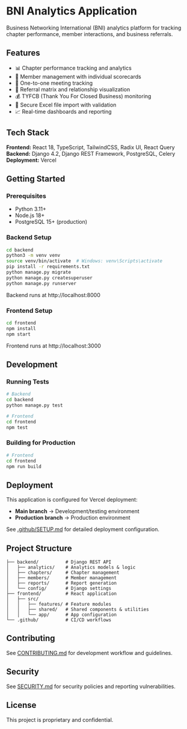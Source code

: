 # BNI Analytics Application

Business Networking International (BNI) analytics platform for tracking chapter performance, member interactions, and business referrals.

## Features

- 📊 Chapter performance tracking and analytics
- 👥 Member management with individual scorecards
- 🤝 One-to-one meeting tracking
- 🔄 Referral matrix and relationship visualization
- 💰 TYFCB (Thank You For Closed Business) monitoring
- 📁 Secure Excel file import with validation
- 📈 Real-time dashboards and reporting

## Tech Stack

**Frontend:** React 18, TypeScript, TailwindCSS, Radix UI, React Query
**Backend:** Django 4.2, Django REST Framework, PostgreSQL, Celery
**Deployment:** Vercel

## Getting Started

### Prerequisites

- Python 3.11+
- Node.js 18+
- PostgreSQL 15+ (production)

### Backend Setup

```bash
cd backend
python3 -m venv venv
source venv/bin/activate  # Windows: venv\Scripts\activate
pip install -r requirements.txt
python manage.py migrate
python manage.py createsuperuser
python manage.py runserver
```

Backend runs at http://localhost:8000

### Frontend Setup

```bash
cd frontend
npm install
npm start
```

Frontend runs at http://localhost:3000

## Development

### Running Tests

```bash
# Backend
cd backend
python manage.py test

# Frontend
cd frontend
npm test
```

### Building for Production

```bash
# Frontend
cd frontend
npm run build
```

## Deployment

This application is configured for Vercel deployment:

- **Main branch** → Development/testing environment
- **Production branch** → Production environment

See [.github/SETUP.md](.github/SETUP.md) for detailed deployment configuration.

## Project Structure

```
├── backend/          # Django REST API
│   ├── analytics/    # Analytics models & logic
│   ├── chapters/     # Chapter management
│   ├── members/      # Member management
│   ├── reports/      # Report generation
│   └── config/       # Django settings
├── frontend/         # React application
│   ├── src/
│   │   ├── features/ # Feature modules
│   │   ├── shared/   # Shared components & utilities
│   │   └── app/      # App configuration
└── .github/          # CI/CD workflows

```

## Contributing

See [CONTRIBUTING.md](CONTRIBUTING.md) for development workflow and guidelines.

## Security

See [SECURITY.md](SECURITY.md) for security policies and reporting vulnerabilities.

## License

This project is proprietary and confidential.
